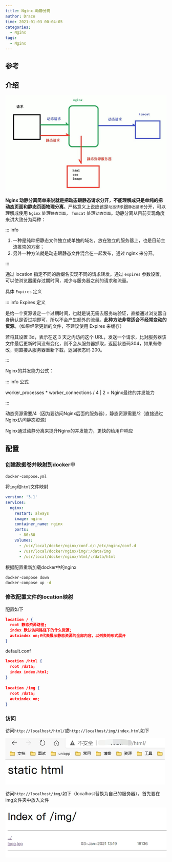 ```yaml
---
title: Nginx-动静分离
author: Draco
time: 2021-01-03 00:04:05
categories: 
  - Nginx
tags: 
  - Nginx
---
```






## 参考





## 介绍





![什么是动静分离](./images/Nginx-Dynamic&static/dynamic&static.jpg)



**Nginx 动静分离简单来说就是把动态跟静态请求分开，不能理解成只是单纯的把动态页面和静态页面物理分离**。严格意义上说应该是`动态请求`跟`静态请求`分开，可以理解成使用 `Nginx` 处理`静态页面`， `Tomcat` 处理`动态页面`。动静分离从目前实现角度来讲大致分为两种：



::: info

1. 一种是纯粹把静态文件独立成单独的域名，放在独立的服务器上，也是目前主流推崇的方案；
2. 另外一种方法就是动态跟静态文件混合在一起发布，通过 nginx 来分开。

:::



通过 location 指定不同的后缀名实现不同的请求转发。通过 `expires` 参数设置，可以使浏览器缓存过期时间，减少与服务器之前的请求和流量。

具体 `Expires` 定义

::: info Expires 定义

是给一个资源设定一个过期时间，也就是说无需去服务端验证，直接通过浏览器自身确认是否过期即可，所以不会产生额外的流量。**此种方法非常适合不经常变动的资源**。（如果经常更新的文件，不建议使用 Expires 来缓存）

若将其设置 3d，表示在这 3 天之内访问这个 URL，发送一个请求，比对服务器该文件最后更新时间没有变化，则不会从服务器抓取，返回状态码304，如果有修改，则直接从服务器重新下载，返回状态码 200。

:::







Nginx的并发能力公式：

::: info 公式

worker_processes * worker_connections / 4 | 2 = Nginx最终的并发能力

:::



动态资源需要/4（因为要访问Nginx后面的服务器），静态资源需要/2（直接通过Nginx访问静态资源）

Nginx通过动静分离来提升Nginx的并发能力，更快的给用户响应





## 配置





### 创建数据卷并映射到docker中

`docker-compose.yml`

将`img`和`html`文件映射

```yaml
version: '3.1'
services:
  nginx:
    restart: always
    image: nginx
    container_name: nginx
    ports:
      - 80:80
    volumes:
      - /usr/local/docker/nginx/conf.d/:/etc/nginx/conf.d
      - /usr/local/docker/nginx/img/:/data/img
      - /usr/local/docker/nginx/html/:/data/html
```



根据配置重新加载docker中的nginx

```sh
docker-compose down
docker-compose up -d
```





### 修改配置文件的location映射

配置如下

```json
location / {
  root 静态资源路径;
  index 默认访问路径下的什么资源;
  autoindex on;#代表展示静态资源的全部内容，以列表的形式展开
}
```



default.conf

```json
location /html {
  root /data;
  index index.html;
}

location /img {
  root /data;
  autoindex on;
}
```





### 访问



访问`http://localhost/html/`或`http://localhost/img/index.html`如下

![访问](./images/Nginx-Dynamic&static/static_html.jpg)



访问`http://localhost/img/`如下（localhost替换为自己的服务器），首先要在img文件夹中放入文件

![访问](./images/Nginx-Dynamic&static/static-img.jpg)





